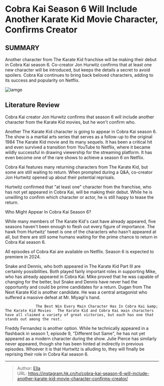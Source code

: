 # Cobra Kai Season 6 Will Include Another Karate Kid Movie Character, Confirms Creator


## SUMMARY 



  Another character from The Karate Kid franchise will be making their debut in Cobra Kai season 6.   Co-creator Jon Hurwitz confirms that at least one new character will be introduced, but keeps the details a secret to avoid spoilers.   Cobra Kai continues to bring back beloved characters, adding to its success and popularity on Netflix.  

![iamge](https://static1.srcdn.com/wordpress/wp-content/uploads/2023/04/the-cast-of-cobra-kai-in-season-5.png)

## Literature Review
Cobra Kai creator Jon Hurwitz confirms that season 6 will include another character from the Karate Kid movies, but he won&#39;t confirm who.




Another The Karate Kid character is going to appear in Cobra Kai season 6. The show is a martial arts series that serves as a follow-up to the original 1984 The Karate Kid movie and its many sequels. It has been a critical hit and even survived a transition from YouTube to Netflix, where it became wildly successful in drawing viewership for the streaming platform. It has even become one of the rare shows to achieve a season 6 on Netflix.




Cobra Kai features many returning characters from The Karate Kid, but some are still waiting to return. When prompted during a Q&amp;A, co-creator Jon Hurtwitz opened up about their potential reprisals.


 

Hurtwitz confirmed that &#34;at least one&#34; character from the franchise, who has not yet appeared in Cobra Kai, will be making their debut. While he is unwilling to confirm which character or actor, he is still happy to tease the return.


 Who Might Appear In Cobra Kai Season 6? 
          

While many members of The Karate Kid&#39;s cast have already appeared, five seasons haven&#39;t been enough to flesh out every figure of importance. The hawk from Hurtwitz&#39; tweet is one of the characters who hasn&#39;t appeared at all, but there are still some humans waiting for the prime chance to return in Cobra Kai season 6.






All episodes of Cobra Kai are available on Netflix. Season 6 is expected to premiere in 2024.




Snake and Dennis, who both appeared in The Karate Kid Part III are certainly possibilities. Both played fairly important roles in supporting Mike, who has already appeared in Cobra Kai. Mike proved that he was capable of changing for the better, but Snake and Dennis have never had the opportunity and could be prime candidates for a return. Dugan from The Next Karate Kid is another candidate. He was a central antagonist who suffered a massive defeat at Mr. Miyagi&#39;s hand.

                  The Best Win Every Main Character Has In Cobra Kai &amp; The Karate Kid Movies   The Karate Kid and Cobra Kai main characters have all claimed a variety of great victories, but each has one that stands out among the rest.     

Freddy Fernandez is another option. While he technically appeared in a flashback in season 1, episode 9, &#34;Different but Same&#34;, he has not yet appeared as a modern character during the show. Julie Pierce has similarly never appeared, though she has been hinted at indirectly in previous episodes. Whoever it is that Hurtwitz is alluding to, they will finally be reprising their role in Cobra Kai season 6.






---

> Author: [Ella](https://instagram.hk.cn/)  
> URL: https://instagram.hk.cn/tv/cobra-kai-season-6-will-include-another-karate-kid-movie-character-confirms-creator/  

